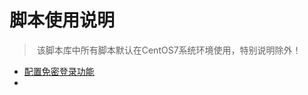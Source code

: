 # 脚本使用说明

> ​	该脚本库中所有脚本默认在CentOS7系统环境使用，特别说明除外！

- [配置免密登录功能](https://github.com/wangjiazhu/docs/blob/main/%E8%BF%90%E7%BB%B4%E6%96%87%E6%A1%A3/CentOS7%E9%85%8D%E7%BD%AE%E5%85%8D%E5%AF%86%E7%99%BB%E5%BD%95.md)
- 